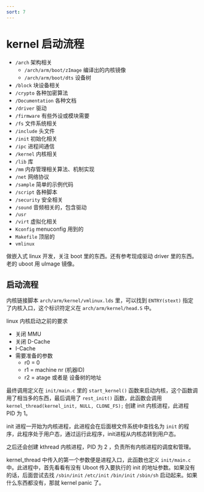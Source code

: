 ```yaml
---
sort: 7
---
```

# kernel 启动流程

- `/arch` 架构相关
  - `/arch/arm/boot/zImage` 编译出的内核镜像
  - `/arch/arm/boot/dts` 设备树
- `/block` 块设备相关
- `/crypto` 各种加密算法
- `/Documentation` 各种文档
- `/driver` 驱动
- `/firmware` 有些外设或模块需要
- `/fs` 文件系统相关
- `/include` 头文件
- `/init` 初始化相关
- `/ipc` 进程间通信
- `/kernel` 内核相关
- `/lib` 库
- `/mm` 内存管理相关算法、机制实现
- `/net` 网络协议
- `/sample` 简单的示例代码
- `/script` 各种脚本
- `/security` 安全相关
- `/sound` 音频相关的，包含驱动
- `/usr` 
- `/virt` 虚拟化相关
- `Kconfig` menuconfig 用到的
- `Makefile` 顶层的 
- `vmlinux` 


做嵌入式 linux 开发，关注 boot 里的东西。还有参考现成驱动 driver 里的东西。老的 uboot 用 uImage 镜像。




## 启动流程

内核链接脚本 `arch/arm/kernel/vmlinux.lds` 里，可以找到 `ENTRY(stext)` 指定了内核入口，这个标识符定义在 `arch/arm/kernel/head.S` 中。

linux 内核启动之前的要求
- 关闭 MMU
- 关闭 D-Cache
- I-Cache
- 需要准备的参数
  - r0 = 0
  - r1 = machine nr (机器ID)
  - r2 = atage 或者是 设备树的地址


最终调用定义在 `init/main.c` 里的 `start_kernel()` 函数来启动内核，这个函数调用了相当多的东西，最后调用了 `rest_init()` 函数，此函数会调用 `kernel_thread(kernel_init, NULL, CLONE_FS);` 创建 init 内核进程，此进程 PID 为 1。

init 进程一开始为内核进程，此进程会在后面根文件系统中查找名为 `init` 的程序，此程序处于用户态，通过运行此程序，init进程从内核态转到用户态。

之后还会创建 kthread 内核进程，PID 为 2 ，负责所有内核进程的调度和管理。

kernel_thread 中传入的第一个参数便是进程入口，此函数也定义 `init/main.c` 中。此进程中，首先看看有没有 Uboot 传入要执行的 init 的地址参数。如果没有的话，后面尝试去找 `/sbin/init`  `/etc/init` `/bin/init` `/sbin/sh`  启动起来。如果什么东西都没有，那就 kernel panic 了。











